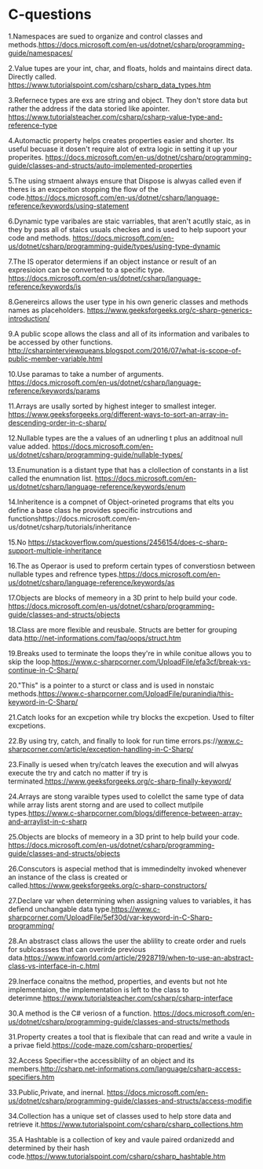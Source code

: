 # C-questions
1.Namespaces are sued to organize and control classes and methods.https://docs.microsoft.com/en-us/dotnet/csharp/programming-guide/namespaces/

2.Value tupes are your int, char, and floats, holds and maintains direct data. Directly called. https://www.tutorialspoint.com/csharp/csharp_data_types.htm

3.Refernece types are exs are string and object. They don't store data but rather the address if the data storied like apointer. https://www.tutorialsteacher.com/csharp/csharp-value-type-and-reference-type

4.Automactic property helps creates properties easier and shorter. Its useful becuase it dosen't require alot of extra logic in setting it up your properites. https://docs.microsoft.com/en-us/dotnet/csharp/programming-guide/classes-and-structs/auto-implemented-properties

5.The using stmaent always ensure that Dispose is alwyas called even if theres is an excpeiton stopping the flow of the code.https://docs.microsoft.com/en-us/dotnet/csharp/language-reference/keywords/using-statement

6.Dynamic type varibales are staic varriables, that aren't acutlly staic, as in they by pass all of staics usuals checkes and is used to help supoort your code and methods. https://docs.microsoft.com/en-us/dotnet/csharp/programming-guide/types/using-type-dynamic

7.The IS operator determiens if an object instance or result of an expresioion can be converted to a specific type. https://docs.microsoft.com/en-us/dotnet/csharp/language-reference/keywords/is

8.Genereircs allows the user type in his own generic classes and methods names as placeholders. https://www.geeksforgeeks.org/c-sharp-generics-introduction/

9.A public scope allows the class and all of its information and varibales to be accessed by other functions. http://csharpinterviewqueans.blogspot.com/2016/07/what-is-scope-of-public-member-variable.html

10.Use paramas to take a number of arguments. https://docs.microsoft.com/en-us/dotnet/csharp/language-reference/keywords/params

11.Arrays are usally sorted by highest integer to smallest integer. https://www.geeksforgeeks.org/different-ways-to-sort-an-array-in-descending-order-in-c-sharp/

12.Nullable types are the a values of an udnerling t plus an additnoal null value added. https://docs.microsoft.com/en-us/dotnet/csharp/programming-guide/nullable-types/

13.Enumunation is a distant type that has a clollection of constants in a list called the enumnation list. https://docs.microsoft.com/en-us/dotnet/csharp/language-reference/keywords/enum

14.Inheritence is a compnet of Object-orineted programs that elts you define a base class he provides specific instrcutions and functionshttps://docs.microsoft.com/en-us/dotnet/csharp/tutorials/inheritance

15.No https://stackoverflow.com/questions/2456154/does-c-sharp-support-multiple-inheritance

16.The as Operaor is used to preform certain types of converstiosn between nullable types and refrence types.https://docs.microsoft.com/en-us/dotnet/csharp/language-reference/keywords/as

17.Objects are blocks of memeory in a 3D print to help build your code. https://docs.microsoft.com/en-us/dotnet/csharp/programming-guide/classes-and-structs/objects

18.Class are more flexible and reusbale. Structs are better for grouping data.http://net-informations.com/faq/oops/struct.htm

19.Breaks used to terminate the loops they're in while conitue allows you to skip the loop.https://www.c-sharpcorner.com/UploadFile/efa3cf/break-vs-continue-in-C-Sharp/

20."This" is a pointer to a sturct or class and is used in nonstaic methods.https://www.c-sharpcorner.com/UploadFile/puranindia/this-keyword-in-C-Sharp/

21.Catch looks for an excpetion while try blocks the excpetion. Used to filter excpetions.

22.By using try, catch, and finally to look for run time errors.ps://www.c-sharpcorner.com/article/exception-handling-in-C-Sharp/

23.Finally is uesed when try/catch leaves the execution and will alwyas execute the try and catch no matter if try is terminated.https://www.geeksforgeeks.org/c-sharp-finally-keyword/

24.Arrays are stong varaible types used to colellct the same type of data while array lists arent storng and are used to collect mutlpile types.https://www.c-sharpcorner.com/blogs/difference-between-array-and-arraylist-in-c-sharp

25.Objects are blocks of memeory in a 3D print to help build your code. https://docs.microsoft.com/en-us/dotnet/csharp/programming-guide/classes-and-structs/objects

26.Conscutors is aspecial method that is immedindelty invoked whenever an instance of the class is created or called.https://www.geeksforgeeks.org/c-sharp-constructors/

27.Declare var when determining when assigning values to variables, it has defiend unchangable data type.https://www.c-sharpcorner.com/UploadFile/5ef30d/var-keyword-in-C-Sharp-programming/

28.An abstrasct class allows the user the ablility to create order and ruels for sublcassses that can overirde previous data.https://www.infoworld.com/article/2928719/when-to-use-an-abstract-class-vs-interface-in-c.html

29.Inerface conaitns the method, properties, and events but not hte implementaion, the implementation is left to the class to deterimne.https://www.tutorialsteacher.com/csharp/csharp-interface

30.A method is the C# veriosn of a function. https://docs.microsoft.com/en-us/dotnet/csharp/programming-guide/classes-and-structs/methods

31.Property creates a tool that is flexibale that can read and write a vaule in a privae field.https://code-maze.com/csharp-properties/

32.Access Specifier=the accessiblilty of an object and its members.http://csharp.net-informations.com/language/csharp-access-specifiers.htm

33.Public,Private, and inernal. https://docs.microsoft.com/en-us/dotnet/csharp/programming-guide/classes-and-structs/access-modifie

34.Collection has a unique set of classes used to help store data and retrieve it.https://www.tutorialspoint.com/csharp/csharp_collections.htm

35.A Hashtable is a collection of key and vaule paired ordanizedd and determined by their hash code.https://www.tutorialspoint.com/csharp/csharp_hashtable.htm
